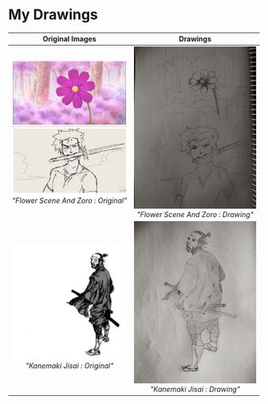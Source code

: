 # My Drawings

Original Images | Drawings
:---: | :---:
![Flower Scene And Zoro Original](https://github.com/Ajay-Singh-Rana/the_archives/blob/main/my_drawings/flower_scene_and_zoro_original.jpeg) <br/> *"Flower Scene And Zoro : Original"* | ![Flower Scene And Zoro](https://github.com/Ajay-Singh-Rana/the_archives/blob/main/my_drawings/flower_scene_and_zoro.jpg) <br/> *"Flower Scene And Zoro : Drawing"*
![Kanemaki Jisai Original](https://github.com/Ajay-Singh-Rana/the_archives/blob/main/my_drawings/kanemaki_jisai_original.jpeg) <br/> *"Kanemaki Jisai : Original"* | ![Kanemaki Jisai](https://github.com/Ajay-Singh-Rana/the_archives/blob/main/my_drawings/kanemaki_jisai.jpg) <br/> *"Kanemaki Jisai : Drawing"*

